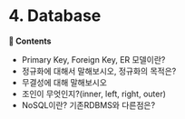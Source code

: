 # 4. Database
**:book: Contents**
* Primary Key, Foreign Key, ER 모델이란?							
* 정규화에 대해서 말해보시오, 정규화의 목적은?							
* 무결성에 대해 말해보시오							
* 조인이 무엇인지?(inner, left, right, outer)							
* NoSQL이란? 기존RDBMS와 다른점은?					
